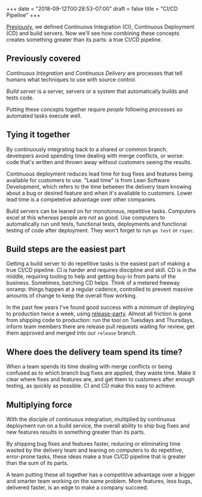 +++
date = "2018-09-12T00:28:53-07:00"
draft = false
title = "CI/CD Pipeline"
+++

[Previously](https://matthewkmayer.github.io/blag/public/post/build-ci-cd/), we defined Continuous Integration (CI), Continuous Deployment (CD) and build servers. Now we'll see how combining these concepts creates something greater than its parts: a true CI/CD pipeline.

<!--more-->

## Previously covered

*Continuous Integration* and *Continuous Delivery* are processes that tell humans what techniques to use with source control.

*Build server* is a server, servers or a system that automatically builds and tests code.

Putting these concepts together require *people* following *processes* so automated tasks execute well.

## Tying it together

By continuously integrating back to a shared or common branch, developers avoid spending time dealing with merge conflicts, or worse: code that's written and thrown away without customers seeing the results.

Continuous deployment reduces lead time for bug fixes and features being available for customers to use. "Lead time" is from Lean Software Development, which refers to the time between the delivery team knowing about a bug or desired feature and when it's available to customers. Lower lead time is a competetive advantage over other companies.

Build servers can be leaned on for monotonous, repetitive tasks. Computers excel at this whereas people are not as good. Use computers to automatically run unit tests, functional tests, deployments and functional testing of code after deployment. They won't forget to run `go test` or `rspec`.

## Build steps are the easiest part

Getting a build server to do repetitive tasks is the easiest part of making a true CI/CD pipeline. CI is harder and requires discipline and skill. CD is in the middle, requiring tooling to help and getting buy-in from parts of the business. Sometimes, batching CD helps. Think of a metered freeway onramp: things happen at a regular cadence, controlled to prevent massive amounts of change to keep the overall flow working.

In the past few years I've found good success with a *minimum* of deploying to production twice a week, using [release-party](https://github.com/matthewkmayer/release-party-BR). Almost all friction is gone from shipping code to production: run the tool on Tuesdays and Thursdays, inform team members there are release pull requests waiting for review, get them approved and merged into our `release` branch.

## Where does the delivery team spend its time?

When a team spends its time dealing with merge conflicts or being confused as to which branch bug fixes are applied, they waste time. Make it clear where fixes and features are, and get them to customers after enough testing, as quickly as possible. CI and CD make this easy to achieve.

## Multiplying force

With the disciple of continuous integration, multiplied by continuous deployment run on a build service, the overall ability to ship bug fixes and new features results in something greater than its parts.

By shipping bug fixes and features faster, reducing or eliminating time wasted by the delivery team and leaning on computers to do repetitive, error-prone tasks, these ideas make a true CI/CD pipeline that is greater than the sum of its parts.

A team putting these all together has a competitive advantage over a bigger and smarter team working on the same problem. More features, less bugs, delivered faster, is an edge to make a company succeed.
